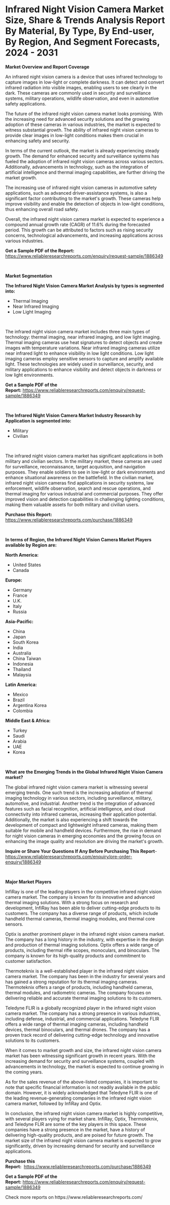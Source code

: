 <p><h1>Infrared Night Vision Camera Market Size, Share & Trends Analysis Report By Material, By Type, By End-user, By Region, And Segment Forecasts, 2024 - 2031</h1></p><p><strong>Market Overview and Report Coverage</strong></p>
<p><p>An infrared night vision camera is a device that uses infrared technology to capture images in low-light or complete darkness. It can detect and convert infrared radiation into visible images, enabling users to see clearly in the dark. These cameras are commonly used in security and surveillance systems, military operations, wildlife observation, and even in automotive safety applications.</p><p>The future of the infrared night vision camera market looks promising. With the increasing need for advanced security solutions and the growing adoption of these cameras in various industries, the market is expected to witness substantial growth. The ability of infrared night vision cameras to provide clear images in low-light conditions makes them crucial in enhancing safety and security.</p><p>In terms of the current outlook, the market is already experiencing steady growth. The demand for enhanced security and surveillance systems has fueled the adoption of infrared night vision cameras across various sectors. Additionally, advancements in technology, such as the integration of artificial intelligence and thermal imaging capabilities, are further driving the market growth.</p><p>The increasing use of infrared night vision cameras in automotive safety applications, such as advanced driver-assistance systems, is also a significant factor contributing to the market's growth. These cameras help improve visibility and enable the detection of objects in low-light conditions, thus enhancing overall road safety.</p><p>Overall, the infrared night vision camera market is expected to experience a compound annual growth rate (CAGR) of 11.6% during the forecasted period. This growth can be attributed to factors such as rising security concerns, technological advancements, and increasing applications across various industries.</p></p>
<p><strong>Get a Sample PDF of the Report:</strong> <a href="https://www.reliableresearchreports.com/enquiry/request-sample/1886349">https://www.reliableresearchreports.com/enquiry/request-sample/1886349</a></p>
<p>&nbsp;</p>
<p><strong>Market Segmentation</strong></p>
<p><strong>The Infrared Night Vision Camera Market Analysis by types is segmented into:</strong></p>
<p><ul><li>Thermal Imaging</li><li>Near Infrared Imaging</li><li>Low Light Imaging</li></ul></p>
<p>&nbsp;</p>
<p><p>The infrared night vision camera market includes three main types of technology: thermal imaging, near infrared imaging, and low light imaging. Thermal imaging cameras use heat signatures to detect objects and create images with temperature variations. Near infrared imaging cameras utilize near infrared light to enhance visibility in low light conditions. Low light imaging cameras employ sensitive sensors to capture and amplify available light. These technologies are widely used in surveillance, security, and military applications to enhance visibility and detect objects in darkness or low light environments.</p></p>
<p><strong>Get a Sample PDF of the Report:</strong>&nbsp;<a href="https://www.reliableresearchreports.com/enquiry/request-sample/1886349">https://www.reliableresearchreports.com/enquiry/request-sample/1886349</a></p>
<p>&nbsp;</p>
<p><strong>The Infrared Night Vision Camera Market Industry Research by Application is segmented into:</strong></p>
<p><ul><li>Military</li><li>Civilian</li></ul></p>
<p>&nbsp;</p>
<p><p>The infrared night vision camera market has significant applications in both military and civilian sectors. In the military market, these cameras are used for surveillance, reconnaissance, target acquisition, and navigation purposes. They enable soldiers to see in low-light or dark environments and enhance situational awareness on the battlefield. In the civilian market, infrared night vision cameras find applications in security systems, law enforcement, wildlife observation, search and rescue operations, and thermal imaging for various industrial and commercial purposes. They offer improved vision and detection capabilities in challenging lighting conditions, making them valuable assets for both military and civilian users.</p></p>
<p><strong>Purchase this Report:</strong>&nbsp; <a href="https://www.reliableresearchreports.com/purchase/1886349">https://www.reliableresearchreports.com/purchase/1886349</a></p>
<p>&nbsp;</p>
<p><strong>In terms of Region, the Infrared Night Vision Camera Market Players available by Region are:</strong></p>
<p>
    <p> <strong> North America: </strong>
        <ul>
            <li>United States</li>
            <li>Canada</li>
        </ul>
        </p> 
    <p> <strong> Europe: </strong>
        <ul>
            <li>Germany</li>
            <li>France</li>
            <li>U.K.</li>
            <li>Italy</li>
            <li>Russia</li>
        </ul>
        </p> 
    <p> <strong> Asia-Pacific: </strong>
        <ul>
            <li>China</li>
            <li>Japan</li>
            <li>South Korea</li>
            <li>India</li>
            <li>Australia</li>
            <li>China Taiwan</li>
            <li>Indonesia</li>
            <li>Thailand</li>
            <li>Malaysia</li>
        </ul>
        </p> 
    <p> <strong> Latin America: </strong>
        <ul>
            <li>Mexico</li>
            <li>Brazil</li>
            <li>Argentina Korea</li>
            <li>Colombia</li>
        </ul>
        </p> 
    <p> <strong> Middle East & Africa: </strong>
        <ul>
            <li>Turkey</li>
            <li>Saudi</li>
            <li>Arabia</li>
            <li>UAE</li>
            <li>Korea</li>
        </ul>
    </p>
    </p>
<p>&nbsp;</p>
<p><strong>What are the Emerging Trends in the Global Infrared Night Vision Camera market?</strong></p>
<p><p>The global infrared night vision camera market is witnessing several emerging trends. One such trend is the increasing adoption of thermal imaging technology in various sectors, including surveillance, military, automotive, and industrial. Another trend is the integration of advanced features such as facial recognition, artificial intelligence, and cloud connectivity into infrared cameras, increasing their application potential. Additionally, the market is also experiencing a shift towards the development of compact and lightweight infrared cameras, making them suitable for mobile and handheld devices. Furthermore, the rise in demand for night vision cameras in emerging economies and the growing focus on enhancing the image quality and resolution are driving the market's growth.</p></p>
<p><strong>Inquire or Share Your Questions If Any Before Purchasing This Report</strong>- <a href="https://www.reliableresearchreports.com/enquiry/pre-order-enquiry/1886349">https://www.reliableresearchreports.com/enquiry/pre-order-enquiry/1886349</a></p>
<p>&nbsp;</p>
<p><strong>Major Market Players</strong></p>
<p><p>InfiRay is one of the leading players in the competitive infrared night vision camera market. The company is known for its innovative and advanced thermal imaging solutions. With a strong focus on research and development, InfiRay has been able to deliver cutting-edge products to its customers. The company has a diverse range of products, which include handheld thermal cameras, thermal imaging modules, and thermal core sensors.</p><p>Optix is another prominent player in the infrared night vision camera market. The company has a long history in the industry, with expertise in the design and production of thermal imaging solutions. Optix offers a wide range of products, including thermal rifle scopes, monoculars, and binoculars. The company is known for its high-quality products and commitment to customer satisfaction.</p><p>Thermoteknix is a well-established player in the infrared night vision camera market. The company has been in the industry for several years and has gained a strong reputation for its thermal imaging cameras. Thermoteknix offers a range of products, including handheld cameras, thermal modules, and radiometric cameras. The company focuses on delivering reliable and accurate thermal imaging solutions to its customers.</p><p>Teledyne FLIR is a globally recognized player in the infrared night vision camera market. The company has a strong presence in various industries, including defense, industrial, and commercial applications. Teledyne FLIR offers a wide range of thermal imaging cameras, including handheld devices, thermal binoculars, and thermal drones. The company has a proven track record of delivering cutting-edge technology and innovative solutions to its customers.</p><p>When it comes to market growth and size, the infrared night vision camera market has been witnessing significant growth in recent years. With the increasing demand for security and surveillance systems, coupled with advancements in technology, the market is expected to continue growing in the coming years.</p><p>As for the sales revenue of the above-listed companies, it is important to note that specific financial information is not readily available in the public domain. However, it is widely acknowledged that Teledyne FLIR is one of the leading revenue-generating companies in the infrared night vision camera market, followed by InfiRay and Optix.</p><p>In conclusion, the infrared night vision camera market is highly competitive, with several players vying for market share. InfiRay, Optix, Thermoteknix, and Teledyne FLIR are some of the key players in this space. These companies have a strong presence in the market, have a history of delivering high-quality products, and are poised for future growth. The market size of the infrared night vision camera market is expected to grow significantly, driven by increasing demand for security and surveillance applications.</p></p>
<p><strong>Purchase this Report:</strong>&nbsp;&nbsp;<a href="https://www.reliableresearchreports.com/purchase/1886349">https://www.reliableresearchreports.com/purchase/1886349</a></p>
<p></p>
<p><strong>Get a Sample PDF of the Report:</strong>&nbsp;<a href="https://www.reliableresearchreports.com/enquiry/request-sample/1886349">https://www.reliableresearchreports.com/enquiry/request-sample/1886349</a></p>
<p>Check more reports on https://www.reliableresearchreports.com/</p>
